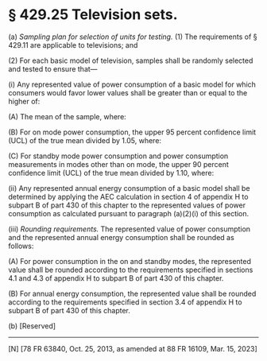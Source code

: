 # § 429.25   Television sets.

(a) *Sampling plan for selection of units for testing.* (1) The requirements of § 429.11 are applicable to televisions; and


(2) For each basic model of television, samples shall be randomly selected and tested to ensure that—


(i) Any represented value of power consumption of a basic model for which consumers would favor lower values shall be greater than or equal to the higher of:


(A) The mean of the sample, where:


(B) For on mode power consumption, the upper 95 percent confidence limit (UCL) of the true mean divided by 1.05, where:


(C) For standby mode power consumption and power consumption measurements in modes other than on mode, the upper 90 percent confidence limit (UCL) of the true mean divided by 1.10, where:


(ii) Any represented annual energy consumption of a basic model shall be determined by applying the AEC calculation in section 4 of appendix H to subpart B of part 430 of this chapter to the represented values of power consumption as calculated pursuant to paragraph (a)(2)(i) of this section.


(iii) *Rounding requirements.* The represented value of power consumption and the represented annual energy consumption shall be rounded as follows:




(A) For power consumption in the on and standby modes, the represented value shall be rounded according to the requirements specified in sections 4.1 and 4.3 of appendix H to subpart B of part 430 of this chapter.




(B) For annual energy consumption, the represented value shall be rounded according to the requirements specified in section 3.4 of appendix H to subpart B of part 430 of this chapter.




(b) [Reserved]



---

[N] [78 FR 63840, Oct. 25, 2013, as amended at 88 FR 16109, Mar. 15, 2023]




